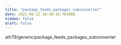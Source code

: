 ```yaml
---
title: "package_feeds_packages_subconverter"
date: 2021-06-22 10:49:10.763886
hidden: false
draft: false
---
```


ath79/generic/package_feeds_packages_subconverter

